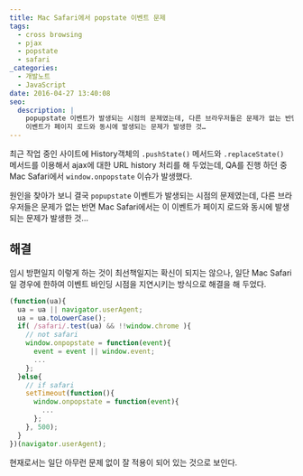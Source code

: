 ```yaml
---
title: Mac Safari에서 popstate 이벤트 문제
tags:
  - cross browsing
  - pjax
  - popstate
  - safari
_categories:
  - 개발노트
  - JavaScript
date: 2016-04-27 13:40:08
seo:
  description: |
    popupstate 이벤트가 발생되는 시점의 문제였는데, 다른 브라우저들은 문제가 없는 반면 Mac Safari에서는 이
    이벤트가 페이지 로드와 동시에 발생되는 문제가 발생한 것…
---
```



최근 작업 중인 사이트에 History객체의 <code class="language-javascript">.pushState()</code> 메서드와
<code class="language-javascript">.replaceState()</code> 메서드를 이용해서 ajax에 대한 URL history
처리를 해 두었는데, QA를 진행 하던 중 Mac Safari에서
<code class="language-javascript">window.onpopstate</code> 이슈가 발생했다.

원인을 찾아가 보니 결국 <code class="language-javascript">popupstate</code> 이벤트가 발생되는 시점의
문제였는데, 다른 브라우저들은 문제가 없는 반면 Mac Safari에서는 이 이벤트가 페이지 로드와 동시에
발생되는 문제가 발생한 것…

## 해결

임시 방편일지 이렇게 하는 것이 최선책일지는 확신이 되지는 않으나, 일단 Mac Safari일 경우에 한하여
이벤트 바인딩 시점을 지연시키는 방식으로 해결을 해 두었다.

```javascript
(function(ua){
  ua = ua || navigator.userAgent;
  ua = ua.toLowerCase();
  if( /safari/.test(ua) && !!window.chrome ){
    // not safari
    window.onpopstate = function(event){
      event = event || window.event;
      ...
    };
  }else{
    // if safari
    setTimeout(function(){
      window.onpopstate = function(event){
        ...
      };
    }, 500);
  }
})(navigator.userAgent);
```

현재로서는 일단 아무런 문제 없이 잘 적용이 되어 있는 것으로 보인다.